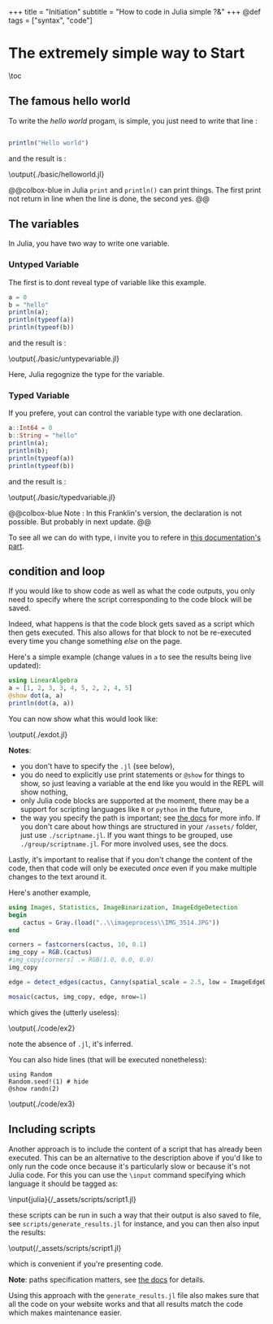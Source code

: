 +++
title = "Initiation"
subtitle = "How to code in Julia simple ?&"
+++
@def tags = ["syntax", "code"]

# The extremely simple way to Start

\toc

## The famous hello world

To write the *hello world* progam, is simple, you just need to write that line :

```julia:./basic/helloworld.jl

println("Hello world")

```

and the result is :

\output{./basic/helloworld.jl}

@@colbox-blue
in Julia `print` and `println()` can print things. The first print not return in line when the line is done, the second yes.
@@

## The variables

In Julia, you have two way to write one variable.

### Untyped Variable

The first is to dont reveal type of variable like this example.

```julia:./basic/untypevariable.jl
a = 0
b = "hello"
println(a);
println(typeof(a))
println(typeof(b))

```
and the result is :

\output{./basic/untypevariable.jl}

Here, Julia regognize the type for the variable.

### Typed Variable

If you prefere, yout can control the variable type with one declaration.

```julia:./basic/typedvariable.jl
a::Int64 = 0
b::String = "hello"
println(a);
println(b);
println(typeof(a))
println(typeof(b))
```

and the result is :

\output{./basic/typedvariable.jl}

@@colbox-blue
Note : In this Franklin's version, the declaration is not possible. But probably in next update.
@@

To see all we can do with type, i invite you to refere in [this documentation's part](https://docs.julialang.org/en/v1/manual/types/).

## condition and loop


If you would like to show code as well as what the code outputs, you only need to specify where the script corresponding to the code block will be saved.

Indeed, what happens is that the code block gets saved as a script which then gets executed.
This also allows for that block to not be re-executed every time you change something _else_ on the page.

Here's a simple example (change values in `a` to see the results being live updated):

```julia:./exdot.jl
using LinearAlgebra
a = [1, 2, 3, 3, 4, 5, 2, 2, 4, 5]
@show dot(a, a)
println(dot(a, a))
```

You can now show what this would look like:

\output{./exdot.jl}

**Notes**:
* you don't have to specify the `.jl` (see below),
* you do need to explicitly use print statements or `@show` for things to show, so just leaving a variable at the end like you would in the REPL will show nothing,
* only Julia code blocks are supported at the moment, there may be a support for scripting languages like `R` or `python` in the future,
* the way you specify the path is important; see [the docs](https://tlienart.github.io/franklindocs/code/index.html#more_on_paths) for more info. If you don't care about how things are structured in your `/assets/` folder, just use `./scriptname.jl`. If you want things to be grouped, use `./group/scriptname.jl`. For more involved uses, see the docs.

Lastly, it's important to realise that if you don't change the content of the code, then that code will only be executed _once_ even if you make multiple changes to the text around it.

Here's another example,

```julia:./code/ex2.jl
using Images, Statistics, ImageBinarization, ImageEdgeDetection
begin
    cactus = Gray.(load("..\\imageprocess\\IMG_3514.JPG"))
end

corners = fastcorners(cactus, 10, 0.1)
img_copy = RGB.(cactus)
#img_copy[corners] .= RGB(1.0, 0.0, 0.0)
img_copy

edge = detect_edges(cactus, Canny(spatial_scale = 2.5, low = ImageEdgeDetection.Percentile(5), high = ImageEdgeDetection.Percentile(90)))

mosaic(cactus, img_copy, edge, nrow=1)
```

which gives the (utterly useless):

\output{./code/ex2}

note the absence of `.jl`, it's inferred.

You can also hide lines (that will be executed nonetheless):

```julia:./code/ex3
using Random
Random.seed!(1) # hide
@show randn(2)
```

\output{./code/ex3}


## Including scripts

Another approach is to include the content of a script that has already been executed.
This can be an alternative to the description above if you'd like to only run the code once because it's particularly slow or because it's not Julia code.
For this you can use the `\input` command specifying which language it should be tagged as:


\input{julia}{/_assets/scripts/script1.jl} <!--_-->


these scripts can be run in such a way that their output is also saved to file, see `scripts/generate_results.jl` for instance, and you can then also input the results:

\output{/_assets/scripts/script1.jl} <!--_-->

which is convenient if you're presenting code.

**Note**: paths specification matters, see [the docs](https://tlienart.github.io/franklindocs/code/index.html#more_on_paths) for details.

Using this approach with the `generate_results.jl` file also makes sure that all the code on your website works and that all results match the code which makes maintenance easier.
